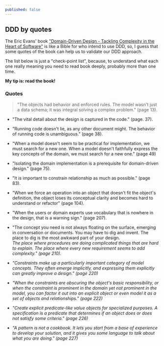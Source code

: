 ```yaml
---
published: false
---
```


## DDD by quotes

The Eric Evans' book ["Domain-Driven Design - Tackling Complexity in the Heart of Software"](http://goo.gl/d5zS7r) is like a Bible for who intend to use DDD, so, I guess that some quotes of the book can help us to validate our DDD approach.

The list below is just a "check-point list", because, to understand what each one really meaning you need to read book deeply, probably more than one time.

**My tip is: read the book!**

### Quotes
> "The objects had behavior and enforced rules. The model wasn't just a data schema; it was integral solving a complex problem." (page 13).

* "The vital detail about the design is captured in the code." (page. 37).

* "Running code doesn't lie, as any other document might. The behavior of running code is unambiguous." (page 38).
* "When a model doesn't seem to be practical for implementation, we must search for a new one. When a model doesn't faithfully express the key concepts of the domain, we must search for a new one." (page 49)
* "Isolating the domain implementation is a prerequisite for domain-driven design." (page 75).
* "It is important to constrain relationship as much as possible." (page 83).
* "When we force an operation into an object that doesn't fit the object's definition, the object loses its conceptual clarity and becomes hard to understand or refactor" (page 104).
* "When the users or domain experts use vocabulary that is nowhere in the design, that is a warning sign." (page 207).
* "The concept you need is not always floating on the surface, emerging in conversation or documents. You may have to dig and invent. The place to dig is the most awkward part of your design.<br />
<em> The place where procedures are doing complicated things that are hard to explain. The place where every new requirement seems to add complexity." (page 210).
* "Constraints make up a particularly important category of model concepts. They often emerge implicitly, and expressing them explicitly can greatly improve a design." (page 220)
* "When the constraints are obscuring the object's basic responsibility, or when the constraint is prominent in the domain yet not prominent in the model, you can factor it out into an explicit object or even model it as a set of objects and relationships." (page 222)
* "Create explicit predicate-like value objects for specialized purposes. A specification is a predicate that determines if an object does or does not satisfy some criteria." (page 226)
* "A pattern is not a cookbook. It lets you start from a base of experience to develop your solution, and it gives you some language to talk about what you are doing." (page 227)
